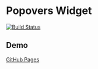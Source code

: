 # Popovers Widget

[![Build Status](https://ci.appveyor.com/api/projects/status/github/<Popover>?branch=main&svg=true)](https://ci.appveyor.com/project/<ваш-репозиторий>)

## Demo
[GitHub Pages](https://<Mikhail5509>.github.io/<Popover>/)
